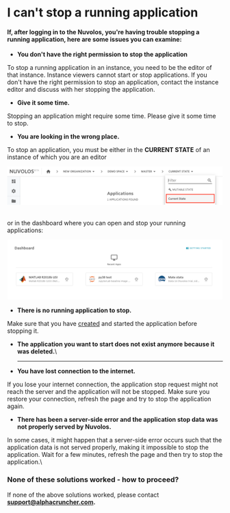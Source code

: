 # I can't stop a running application

#### If, after logging in to the Nuvolos, you're having trouble stopping a running application, here are some issues you can examine:

* **You don't have the right permission to stop the application**

To stop a running application in an instance, you need to be the editor of that instance. Instance viewers cannot start or stop applications. If you don't have the right permission to stop an application, contact the instance editor and discuss with her stopping the application.

* **Give it some time.**

Stopping an application might require some time. Please give it some time to stop.

* **You are looking in the wrong place.**

To stop an application, you must be either in the **CURRENT STATE** of an instance of which you are an editor

![](<../../.gitbook/assets/screen-shot-2020-06-11-at-9.25.56-am (2).png>)

\
&#x20;or in the dashboard where you can open and stop your running applications:

![](<../../.gitbook/assets/screen-shot-2020-06-11-at-9.01.41-am (2).png>)

* **There is no running application to stop.**

Make sure that you have [created](../../actions/instance-management/create-an-application.md) and started the application before stopping it.

* **The application you want to start does not exist anymore because it was deleted.**\
  ****
* **You have lost connection to the internet.**

If you lose your internet connection, the application stop request might not reach the server and the application will not be stopped. Make sure you restore your connection,  refresh the page and try to stop the application again.

* **There has been a server-side error and the application stop data was not properly served by Nuvolos.**

In some cases, it might happen that a server-side error occurs such that the application data is not served properly, making it impossible to stop the application. Wait for a few minutes, refresh the page and then try to stop the application.\


### None of these solutions worked - how to proceed?

If none of the above solutions worked, please contact **support@alphacruncher.com.**
